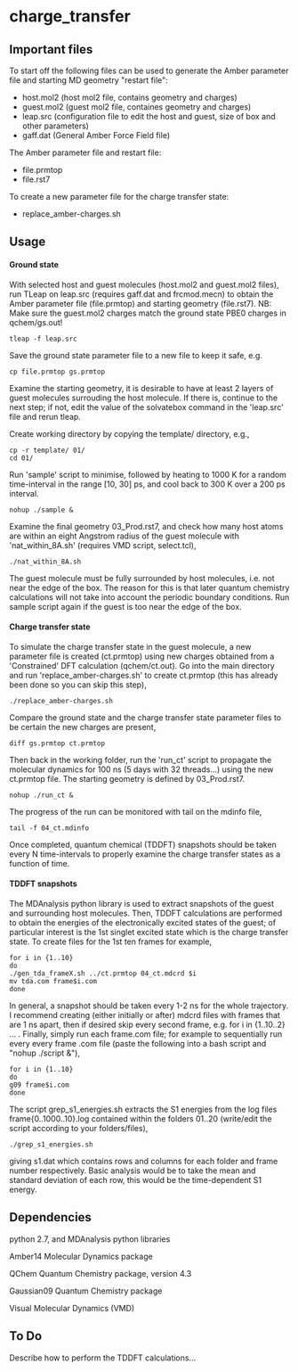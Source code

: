 # charge_transfer

## Important files

To start off the following files can be used to generate the Amber parameter file and starting MD geometry "restart file":

- host.mol2	(host mol2 file, contains geometry and charges)
- guest.mol2	(guest mol2 file, containes geometry and charges)
- leap.src	(configuration file to edit the host and guest, size of box and other parameters)
- gaff.dat	(General Amber Force Field file)

The Amber parameter file and restart file:

- file.prmtop
- file.rst7

To create a new parameter file for the charge transfer state:

- replace_amber-charges.sh

## Usage

#### Ground state

With selected host and guest molecules (host.mol2 and guest.mol2 files), run TLeap on leap.src (requires gaff.dat and frcmod.mecn) to obtain the Amber parameter file (file.prmtop) and starting geometry (file.rst7). NB: Make sure the guest.mol2 charges match the ground state PBE0 charges in qchem/gs.out!  

	tleap -f leap.src

Save the ground state parameter file to a new file to keep it safe, e.g.

	cp file.prmtop gs.prmtop

Examine the starting geometry, it is desirable to have at least 2 layers of guest molecules surrouding the host molecule. If there is, continue to the next step; if not, edit the value of the solvatebox command in the 'leap.src' file and rerun tleap. 

Create working directory by copying the template/ directory, e.g., 

	cp -r template/ 01/
	cd 01/

Run 'sample' script to minimise, followed by heating to 1000 K for a random time-interval in the range [10, 30] ps, and cool back to 300 K over a 200 ps interval. 

	nohup ./sample &

Examine the final geometry 03_Prod.rst7, and check how many host atoms are within an eight Angstrom radius of the guest molecule with 'nat_within_8A.sh' (requires VMD script, select.tcl),

	./nat_within_8A.sh

The guest molecule must be fully surrounded by host molecules, i.e. not near the edge of the box. The reason for this is that later quantum chemistry calculations will not take into account the periodic boundary conditions. Run sample script again if the guest is too near the edge of the box. 

#### Charge transfer state

To simulate the charge transfer state in the guest molecule, a new parameter file is created (ct.prmtop) using new charges obtained from a 'Constrained' DFT calculation (qchem/ct.out). Go into the main directory and run 'replace_amber-charges.sh' to create ct.prmtop (this has already been done so you can skip this step),  

	./replace_amber-charges.sh

Compare the ground state and the charge transfer state parameter files to be certain the new charges are present,

	diff gs.prmtop ct.prmtop 

Then back in the working folder, run the 'run_ct' script to propagate the molecular dynamics for 100 ns (5 days with 32 threads...) using the new ct.prmtop file. The starting geometry is defined by 03_Prod.rst7.

	nohup ./run_ct &

The progress of the run can be monitored with tail on the mdinfo file,

	tail -f 04_ct.mdinfo

Once completed, quantum chemical (TDDFT) snapshots should be taken every N time-intervals to properly examine the charge transfer states as a function of time.

#### TDDFT snapshots

The MDAnalysis python library is used to extract snapshots of the guest and surrounding host molecules. Then, TDDFT calculations are performed to obtain the energies of the electronically excited states of the guest; of particular interest is the 1st singlet excited state which is the charge transfer state. To create files for the 1st ten frames for example,
	
	for i in {1..10}
	do
	./gen_tda_frameX.sh ../ct.prmtop 04_ct.mdcrd $i	
	mv tda.com frame$i.com
	done

In general, a snapshot should be taken every 1-2 ns for the whole trajectory. I recommend creating (either initially or after) mdcrd files with frames that are 1 ns apart, then if desired skip every second frame, e.g. for i in {1..10..2} ... . Finally, simply run each frame.com file; for example to sequentially run every every frame .com file (paste the following into a bash script and "nohup ./script &"),
	
	for i in {1..10}
	do
	g09 frame$i.com
	done	

The script grep_s1_energies.sh extracts the S1 energies from the log files frame{0..1000..10}.log contained within the folders 01..20 (write/edit the script according to your folders/files),

	./grep_s1_energies.sh 

giving s1.dat which contains rows and columns for each folder and frame number respectively. Basic analysis would be to take the mean and standard deviation of each row, this would be the time-dependent S1 energy.

## Dependencies

python 2.7, and MDAnalysis python libraries

Amber14 Molecular Dynamics package

QChem Quantum Chemistry package, version 4.3

Gaussian09 Quantum Chemistry package

Visual Molecular Dynamics (VMD)

## To Do

Describe how to perform the TDDFT calculations...
